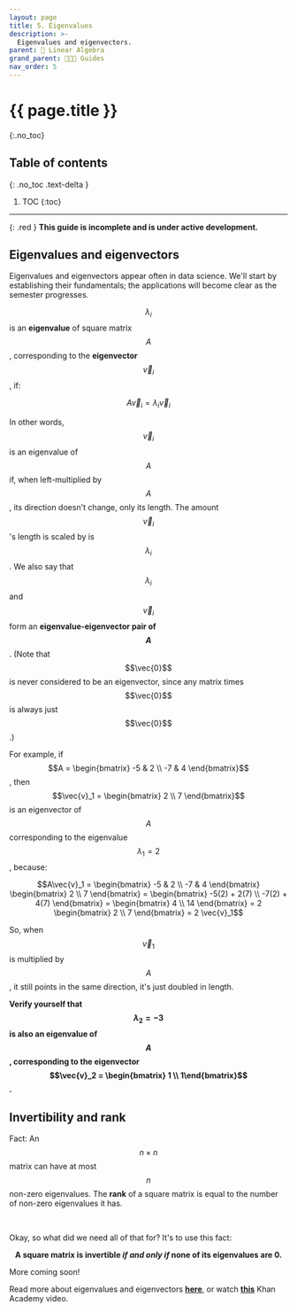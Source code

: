 ```yaml
---
layout: page
title: 5. Eigenvalues
description: >-
  Eigenvalues and eigenvectors.
parent: 🧮 Linear Algebra
grand_parent: 🧑‍🤝‍🧑 Guides
nav_order: 5
---
```


# {{ page.title }}
{:.no_toc}

## Table of contents
{: .no_toc .text-delta }

1. TOC
{:toc}

---

{: .red }
**This guide is incomplete and is under active development.**

<script type="text/javascript" async src="https://cdnjs.cloudflare.com/ajax/libs/mathjax/2.7.7/MathJax.js?config=TeX-MML-AM_CHTML"> </script>

## Eigenvalues and eigenvectors

Eigenvalues and eigenvectors appear often in data science. We'll start by establishing their fundamentals; the applications will become clear as the semester progresses.

$$\lambda_i$$ is an **eigenvalue** of square matrix $$A$$, corresponding to the **eigenvector** $$\vec{v}_i$$, if:

$$A \vec{v}_i = \lambda_i \vec{v}_i$$

In other words, $$\vec{v}_i$$ is an eigenvalue of $$A$$ if, when left-multiplied by $$A$$, its direction doesn't change, only its length. The amount $$\vec{v}_i$$'s length is scaled by is $$\lambda_i$$. We also say that $$\lambda_i$$ and $$\vec{v}_i$$ form an **eigenvalue-eigenvector pair of $$A$$**. (Note that $$\vec{0}$$ is never considered to be an eigenvector, since any matrix times $$\vec{0}$$ is always just $$\vec{0}$$.)

For example, if $$A = \begin{bmatrix} -5 & 2 \\ -7 & 4 \end{bmatrix}$$, then $$\vec{v}_1 = \begin{bmatrix} 2 \\ 7 \end{bmatrix}$$ is an eigenvector of $$A$$ corresponding to the eigenvalue $$\lambda_1 = 2$$, because:

$$A\vec{v}_1 = \begin{bmatrix} -5 & 2 \\ -7 & 4 \end{bmatrix} \begin{bmatrix} 2 \\ 7 \end{bmatrix} = \begin{bmatrix} -5(2) + 2(7) \\ -7(2) + 4(7) \end{bmatrix} = \begin{bmatrix} 4 \\ 14 \end{bmatrix} = 2 \begin{bmatrix} 2 \\ 7 \end{bmatrix} = 2 \vec{v}_1$$

So, when $$\vec{v}_1$$ is multiplied by $$A$$, it still points in the same direction, it's just doubled in length.

**Verify yourself that $$\lambda_2 = -3$$ is also an eigenvalue of $$A$$, corresponding to the eigenvector $$\vec{v}_2 = \begin{bmatrix} 1 \\ 1\end{bmatrix}$$.**

## Invertibility and rank

Fact: An $$n \times n$$ matrix can have at most $$n$$ non-zero eigenvalues. The **rank** of a square matrix is equal to the number of non-zero eigenvalues it has.

<br>

Okay, so what did we need all of that for? It's to use this fact:

<center><b>A square matrix is invertible <i>if and only if</i> none of its eigenvalues are 0.</b></center>

More coming soon!

<!-- We will use this particular fact without proof, mostly because its proof is similar to the proof you're about to do yourself. If we can prove that none of $$X^TX + n \lambda_\text{ridge} I$$'s eigenvalues are 0, then we know it must be invertible, and so $$\vec{w}_\text{ridge}^*$$ is uniquely defined. This is especially useful if some of $$X^TX$$'s eigenvalues are 0, which is the case when $$X$$ (and $$X^TX$$) isn't full rank, and hence $$X^TX$$ isn't invertible. -->

Read more about eigenvalues and eigenvectors [**here**](https://math.libretexts.org/Bookshelves/Linear_Algebra/A_First_Course_in_Linear_Algebra_(Kuttler)/07%3A_Spectral_Theory/7.01%3A_Eigenvalues_and_Eigenvectors_of_a_Matrix), or watch [**this**](https://youtu.be/PhfbEr2btGQ?si=1diIM4b31qSYrDOZ) Khan Academy video.